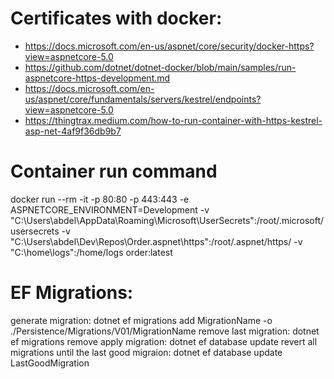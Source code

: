 # Certificates with docker:

- https://docs.microsoft.com/en-us/aspnet/core/security/docker-https?view=aspnetcore-5.0
- https://github.com/dotnet/dotnet-docker/blob/main/samples/run-aspnetcore-https-development.md
- https://docs.microsoft.com/en-us/aspnet/core/fundamentals/servers/kestrel/endpoints?view=aspnetcore-5.0
- https://thingtrax.medium.com/how-to-run-container-with-https-kestrel-asp-net-4af9f36db9b7

# Container run command

docker run --rm -it -p 80:80 -p 443:443 -e ASPNETCORE_ENVIRONMENT=Development -v "C:\Users\abdel\AppData\Roaming\Microsoft\UserSecrets":/root/.microsoft/usersecrets -v "C:\Users\abdel\Dev\Repos\Order\.aspnet\https":/root/.aspnet/https/ -v "C:\home\logs":/home/logs order:latest

# EF Migrations:

generate migration: dotnet ef migrations add MigrationName -o ./Persistence/Migrations/V01/MigrationName
remove last migration: dotnet ef migrations remove
apply migration: dotnet ef database update
revert all migrations until the last good migraion: dotnet ef database update LastGoodMigration
